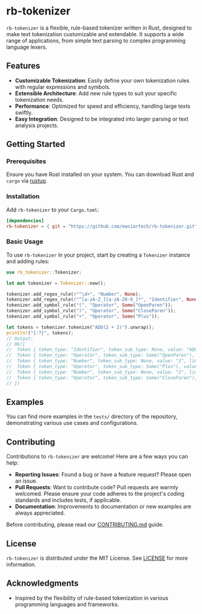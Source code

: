 # rb-tokenizer

`rb-tokenizer` is a flexible, rule-based tokenizer written in Rust, designed to make text tokenization customizable and extendable. It supports a wide range of applications, from simple text parsing to complex programming language lexers.

## Features

- **Customizable Tokenization**: Easily define your own tokenization rules with regular expressions and symbols.
- **Extensible Architecture**: Add new rule types to suit your specific tokenization needs.
- **Performance**: Optimized for speed and efficiency, handling large texts swiftly.
- **Easy Integration**: Designed to be integrated into larger parsing or text analysis projects.

## Getting Started

### Prerequisites

Ensure you have Rust installed on your system. You can download Rust and `cargo` via [rustup](https://rustup.rs/).

### Installation

Add `rb-tokenizer` to your `Cargo.toml`:

```toml
[dependencies]
rb-tokenizer = { git = "https://github.com/maniartech/rb-tokenizer.git" }
```

### Basic Usage

To use `rb-tokenizer` in your project, start by creating a `Tokenizer` instance and adding rules:

```rust
use rb_tokenizer::Tokenizer;

let mut tokenizer = Tokenizer::new();

tokenizer.add_regex_rule(r"^\d+", "Number", None);
tokenizer.add_regex_rule(r"^[a-zA-Z_][a-zA-Z0-9_]*", "Identifier", None);
tokenizer.add_symbol_rule("(", "Operator", Some("OpenParen"));
tokenizer.add_symbol_rule(")", "Operator", Some("CloseParen"));
tokenizer.add_symbol_rule("+", "Operator", Some("Plus"));

let tokens = tokenizer.tokenize("ADD(2 + 2)").unwrap();
println!("{:?}", tokens);
// Output:
// Ok([
//  Token { token_type: "Identifier", token_sub_type: None, value: "ADD", line: 1, column: 1 },
//  Token { token_type: "Operator", token_sub_type: Some("OpenParen"), value: "(", line: 1, column: 4 },
//  Token { token_type: "Number", token_sub_type: None, value: "2", line: 1, column: 5 },
//  Token { token_type: "Operator", token_sub_type: Some("Plus"), value: "+", line: 1, column: 7 },
//  Token { token_type: "Number", token_sub_type: None, value: "2", line: 1, column: 12 },
//  Token { token_type: "Operator", token_sub_type: Some("CloseParen"), value: ")", line: 1, column: 13 }
// ])
```

## Examples

You can find more examples in the `tests/` directory of the repository, demonstrating various use cases and configurations.

## Contributing

Contributions to `rb-tokenizer` are welcome! Here are a few ways you can help:

- **Reporting Issues**: Found a bug or have a feature request? Please open an issue.
- **Pull Requests**: Want to contribute code? Pull requests are warmly welcomed. Please ensure your code adheres to the project's coding standards and includes tests, if applicable.
- **Documentation**: Improvements to documentation or new examples are always appreciated.

Before contributing, please read our [CONTRIBUTING.md](CONTRIBUTING.md) guide.

## License

`rb-tokenizer` is distributed under the MIT License. See [LICENSE](LICENSE) for more information.

## Acknowledgments

- Inspired by the flexibility of rule-based tokenization in various programming languages and frameworks.
